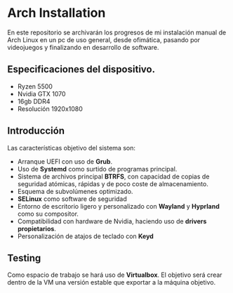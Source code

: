 # Arch Installation
En este repositorio se archivarán los progresos de mi instalación manual de Arch Linux en un pc de uso general, desde ofimática, pasando por videojuegos y finalizando en desarrollo de software.

## Especificaciones del dispositivo.
- Ryzen 5500
- Nvidia GTX 1070
- 16gb DDR4
- Resolución 1920x1080

## Introducción
Las características objetivo del sistema son:
- Arranque UEFI con uso de **Grub**.
- Uso de **Systemd** como surtido de programas principal.
- Sistema de archivos principal **BTRFS**, con capacidad de copias de seguridad atómicas, rápidas y de poco coste de almacenamiento.
- Esquema de subvolúmenes optimizado.
- **SELinux** como software de seguridad
- Entorno de escritorio ligero y personalizado con **Wayland** y **Hyprland** como su compositor.
- Compatibilidad con hardware de Nvidia, haciendo uso de **drivers propietarios**.
- Personalización de atajos de teclado con **Keyd**

## Testing
Como espacio de trabajo se hará uso de **Virtualbox**. El objetivo será crear dentro de la VM una versión estable que exportar a la máquina objetivo.
